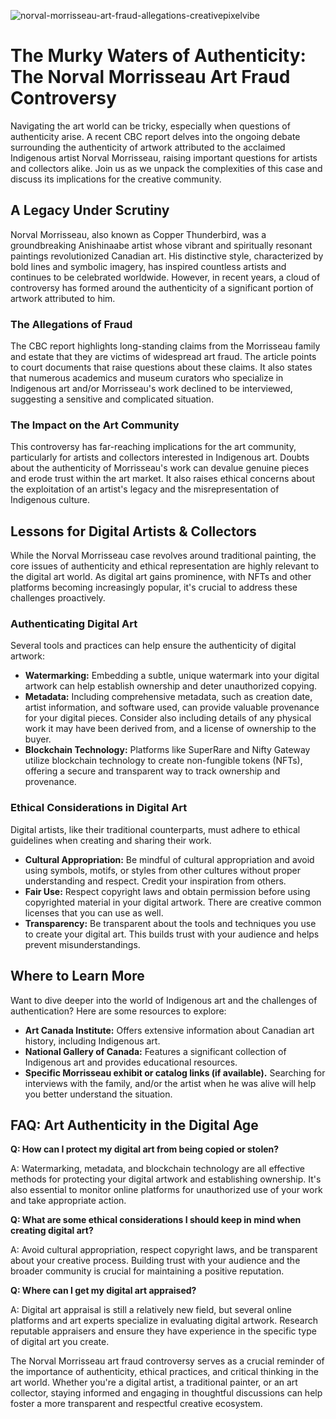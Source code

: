 ![norval-morrisseau-art-fraud-allegations-creativepixelvibe](https://images.pexels.com/photos/33473721/pexels-photo-33473721.jpeg?auto=compress&cs=tinysrgb&fit=crop&h=627&w=1200)

# The Murky Waters of Authenticity: The Norval Morrisseau Art Fraud Controversy

Navigating the art world can be tricky, especially when questions of authenticity arise. A recent CBC report delves into the ongoing debate surrounding the authenticity of artwork attributed to the acclaimed Indigenous artist Norval Morrisseau, raising important questions for artists and collectors alike. Join us as we unpack the complexities of this case and discuss its implications for the creative community.

## A Legacy Under Scrutiny

Norval Morrisseau, also known as Copper Thunderbird, was a groundbreaking Anishinaabe artist whose vibrant and spiritually resonant paintings revolutionized Canadian art. His distinctive style, characterized by bold lines and symbolic imagery, has inspired countless artists and continues to be celebrated worldwide. However, in recent years, a cloud of controversy has formed around the authenticity of a significant portion of artwork attributed to him.

### The Allegations of Fraud

The CBC report highlights long-standing claims from the Morrisseau family and estate that they are victims of widespread art fraud. The article points to court documents that raise questions about these claims. It also states that numerous academics and museum curators who specialize in Indigenous art and/or Morrisseau's work declined to be interviewed, suggesting a sensitive and complicated situation.

### The Impact on the Art Community

This controversy has far-reaching implications for the art community, particularly for artists and collectors interested in Indigenous art. Doubts about the authenticity of Morrisseau's work can devalue genuine pieces and erode trust within the art market. It also raises ethical concerns about the exploitation of an artist's legacy and the misrepresentation of Indigenous culture.

## Lessons for Digital Artists & Collectors

While the Norval Morrisseau case revolves around traditional painting, the core issues of authenticity and ethical representation are highly relevant to the digital art world. As digital art gains prominence, with NFTs and other platforms becoming increasingly popular, it's crucial to address these challenges proactively.

### Authenticating Digital Art

Several tools and practices can help ensure the authenticity of digital artwork:

*   **Watermarking:** Embedding a subtle, unique watermark into your digital artwork can help establish ownership and deter unauthorized copying.
*   **Metadata:** Including comprehensive metadata, such as creation date, artist information, and software used, can provide valuable provenance for your digital pieces. Consider also including details of any physical work it may have been derived from, and a license of ownership to the buyer.
*   **Blockchain Technology:** Platforms like SuperRare and Nifty Gateway utilize blockchain technology to create non-fungible tokens (NFTs), offering a secure and transparent way to track ownership and provenance.

### Ethical Considerations in Digital Art

Digital artists, like their traditional counterparts, must adhere to ethical guidelines when creating and sharing their work.

*   **Cultural Appropriation:** Be mindful of cultural appropriation and avoid using symbols, motifs, or styles from other cultures without proper understanding and respect. Credit your inspiration from others.
*   **Fair Use:** Respect copyright laws and obtain permission before using copyrighted material in your digital artwork. There are creative common licenses that you can use as well.
*   **Transparency:** Be transparent about the tools and techniques you use to create your digital art. This builds trust with your audience and helps prevent misunderstandings.

## Where to Learn More

Want to dive deeper into the world of Indigenous art and the challenges of authentication? Here are some resources to explore:

*   **Art Canada Institute:** Offers extensive information about Canadian art history, including Indigenous art.
*   **National Gallery of Canada:** Features a significant collection of Indigenous art and provides educational resources.
*   **Specific Morrisseau exhibit or catalog links (if available).** Searching for interviews with the family, and/or the artist when he was alive will help you better understand the situation.

## FAQ: Art Authenticity in the Digital Age

**Q: How can I protect my digital art from being copied or stolen?**

A: Watermarking, metadata, and blockchain technology are all effective methods for protecting your digital artwork and establishing ownership. It's also essential to monitor online platforms for unauthorized use of your work and take appropriate action.

**Q: What are some ethical considerations I should keep in mind when creating digital art?**

A: Avoid cultural appropriation, respect copyright laws, and be transparent about your creative process. Building trust with your audience and the broader community is crucial for maintaining a positive reputation.

**Q: Where can I get my digital art appraised?**

A: Digital art appraisal is still a relatively new field, but several online platforms and art experts specialize in evaluating digital artwork. Research reputable appraisers and ensure they have experience in the specific type of digital art you create.

The Norval Morrisseau art fraud controversy serves as a crucial reminder of the importance of authenticity, ethical practices, and critical thinking in the art world. Whether you're a digital artist, a traditional painter, or an art collector, staying informed and engaging in thoughtful discussions can help foster a more transparent and respectful creative ecosystem.
